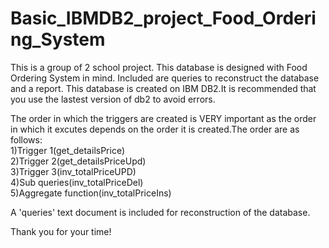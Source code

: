 # Basic_IBMDB2_project_Food_Ordering_System

This is a group of 2 school project.
This database is designed with Food Ordering System in mind.
Included are queries to reconstruct the database and a report.
This database is created on IBM DB2.It is recommended that you use the lastest version of db2 to avoid errors.

The order in which the triggers are created is VERY
important as the order in which it excutes depends on the order
it is created.The order are as follows:
<br>
1)Trigger 1(get_detailsPrice)
<br>
2)Trigger 2(get_detailsPriceUpd)
<br>
3)Trigger 3(inv_totalPriceUPD)
<br>
4)Sub queries(inv_totalPriceDel)
<br>
5)Aggregate function(inv_totalPriceIns)
<br>

A 'queries' text document is included for reconstruction of the database.

Thank you for your time!
